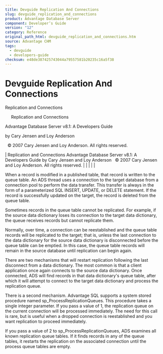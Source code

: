 ```yaml
---
title: Devguide Replication And Connections
slug: devguide_replication_and_connections
product: Advantage Database Server
component: Developer’s Guide
version: "12"
category: Reference
original_path_html: devguide_replication_and_connections.htm
source: Advantage CHM
tags:
  - devguide
  - developers-guide
checksum: e48de387425743044a79557581b20235c16a5f38
---
```


# Devguide Replication And Connections

Replication and Connections

     Replication and Connections

Advantage Database Server v8.1: A Developers Guide

by Cary Jensen and Loy Anderson

  © 2007 Cary Jensen and Loy Anderson. All rights reserved.

| Replication and Connections  Advantage Database Server v8.1: A Developers Guide  by Cary Jensen and Loy Anderson    © 2007 Cary Jensen and Loy Anderson. All rights reserved. |  |  |  |  |

When a record is modified in a published table, that record is written to the queue table. An ADS thread uses a connection to the target database from a connection pool to perform the data transfer. This transfer is always in the form of a parameterized SQL INSERT, UPDATE, or DELETE statement. If the record is successfully updated on the target, the record is deleted from the queue table.

Sometimes records in the queue table cannot be replicated. For example, if the source data dictionary loses its connection to the target data dictionary, the queue receives records but cannot replicate them.

Normally, over time, a connection can be reestablished and the queue table records will be replicated to the target; that is, unless the last connection to the data dictionary for the source data dictionary is disconnected before the queue table can be emptied. In this case, the queue table records will remain in the source database until replication can begin again.

There are two mechanisms that will restart replication following the last disconnect from a data dictionary. The most common is that a client application once again connects to the source data dictionary. Once connected, ADS will find records in that data dictionary's queue table, after which it will attempt to connect to the target data dictionary and process the replication queue.

There is a second mechanism. Advantage SQL supports a system stored procedure named sp\_ProcessReplicationQueues. This procedure takes a single integer parameter. If you pass a value of 1, the replication queue on the current connection will be processed immediately. The need for this call is rare, but is useful when a dropped connection is reestablished and you want replication to proceed immediately.

If you pass a value of 2 to sp\_ProcessReplicationQueues, ADS examines all known replication queue tables. If it finds records in any of the queue tables, it restarts the replication on the associated connection until the process queue tables are empty.
